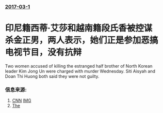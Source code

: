 ### [2017-03-1](/news/2017/03/1/index.md)

##### 
# 印尼籍西蒂·艾莎和越南籍段氏香被控谋杀金正男，两人表示，她们正是参加恶搞电视节目，没有抗辩 

Two women accused of killing the estranged half brother of North Korean leader Kim Jong Un were charged with murder Wednesday. Siti Aisyah and Doan Thi Huong both said they were not guilty.


### 信息来源:

1. [CNN](http://edition.cnn.com/2017/02/28/asia/kim-jong-nam-murder-charges/index.html) [IMG](https://cdn.cnn.com/cnnnext/dam/assets/170301164449-north-korea-siti-aisyah-doan-thi-huong-split-super-tease.jpg)
2. [The](http://www.theglobeandmail.com/news/world/north-korean-diplomats-in-malaysia-seek-kim-jong-nams-body/article34157158/)
